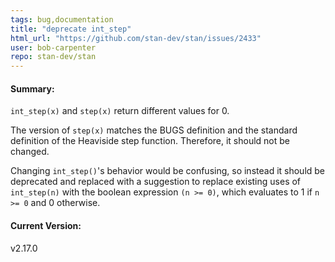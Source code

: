 ```yaml
---
tags: bug,documentation
title: "deprecate int_step"
html_url: "https://github.com/stan-dev/stan/issues/2433"
user: bob-carpenter
repo: stan-dev/stan
---
```


#### Summary:

`int_step(x)` and `step(x)` return different values for 0.

The version of `step(x)` matches the BUGS definition and the standard definition of the Heaviside step function.  Therefore, it should not be changed.  

Changing `int_step()`'s behavior would be confusing, so instead it should be deprecated and replaced with a suggestion to replace existing uses of `int_step(n)` with the boolean expression `(n >= 0)`, which evaluates to 1 if `n >= 0` and 0 otherwise.

#### Current Version:
v2.17.0
